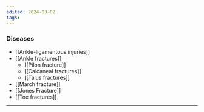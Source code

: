 ```yaml
---
edited: 2024-03-02
tags:
---
```

### Diseases
- [[Ankle-ligamentous injuries]] 
- [[Ankle fractures]] 
	- [[Pilon fracture]] 
	- [[Calcaneal fractures]]
	- [[Talus fractures]] 
- [[March fracture]]
- [[Jones Fracture]] 
- [[Toe fractures]] 

---
